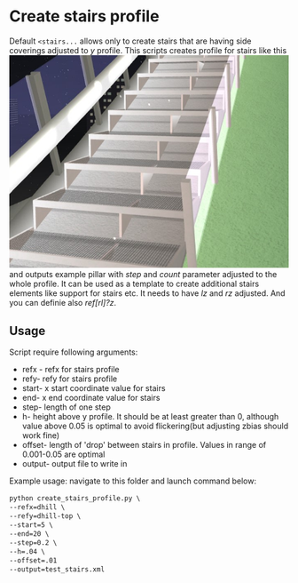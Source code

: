 # Create stairs profile

Default ```<stairs...``` allows only to create stairs that are having side coverings adjusted to _y_ profile. This scripts creates profile for stairs like this
![stairs](stairs.jpg)
and outputs example pillar with _step_ and _count_ parameter adjusted to the whole profile. It can be used as a template to create additional stairs elements like support for stairs etc. It needs to have _lz_ and _rz_ adjusted. And you can definie also _ref[rl]?z_.

## Usage

Script require following arguments:
* refx - refx for stairs profile
* refy- refy for stairs profile
* start- x start coordinate value for stairs
* end- x end coordinate value for stairs
* step- length of one step
* h- height above y profile. It should be at least greater than 0, although value above 0.05 is optimal to avoid flickering(but adjusting zbias should work fine)
* offset- length of 'drop' between stairs in profile. Values in range of 0.001-0.05 are optimal
* output- output file to write in

Example usage: navigate to this folder and launch command below:
```{bash}
python create_stairs_profile.py \
--refx=dhill \
--refy=dhill-top \
--start=5 \
--end=20 \
--step=0.2 \
--h=.04 \
--offset=.01
--output=test_stairs.xml
```
